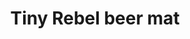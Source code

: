 ---
layout: image
categories: images
nav: false
image: "tiny-rebel-beer-mat.jpeg"
image-alt: "Round beer mat pegged on display"
title: Tiny Rebel beer mat
---